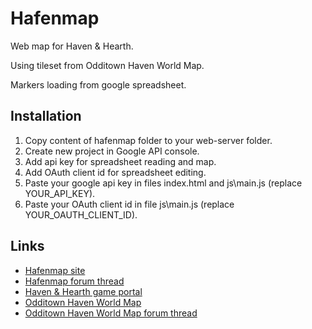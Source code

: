 # Hafenmap

Web map for Haven & Hearth.

Using tileset from Odditown Haven World Map.

Markers loading from google spreadsheet.

## Installation
1. Copy content of hafenmap folder to your web-server folder.
2. Create new project in Google API console.
3. Add api key for spreadsheet reading and map.
4. Add OAuth client id for spreadsheet editing.
5. Paste your google api key in files index.html and js\main.js (replace YOUR_API_KEY).
6. Paste your OAuth client id in file js\main.js (replace YOUR_OAUTH_CLIENT_ID).

## Links
* [Hafenmap site](http://hafenmap-jodd.rhcloud.com/)
* [Hafenmap forum thread](http://www.havenandhearth.com/forum/viewtopic.php?f=49&t=51908)
* [Haven & Hearth game portal](http://www.havenandhearth.com/portal/)
* [Odditown Haven World Map](http://odditown.com/haven/map/)
* [Odditown Haven World Map forum thread](http://www.havenandhearth.com/forum/viewtopic.php?f=49&t=46918)
